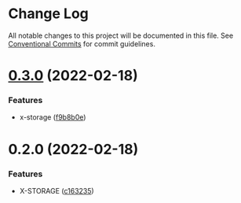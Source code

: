 # Change Log

All notable changes to this project will be documented in this file. See [Conventional Commits](https://conventionalcommits.org) for commit guidelines.

# [0.3.0](https://github.com/Venusjason/sprite-components/compare/@a-sprite/x-storage@0.2.0...@a-sprite/x-storage@0.3.0) (2022-02-18)

### Features

- x-storage ([f9b8b0e](https://github.com/Venusjason/sprite-components/commit/f9b8b0e6f3483d6149018e7def013c5f9475d3da))

# 0.2.0 (2022-02-18)

### Features

- X-STORAGE ([c163235](https://github.com/Venusjason/sprite-components/commit/c1632354ab2ee6c34b74f69f86f32e898aed5142))
